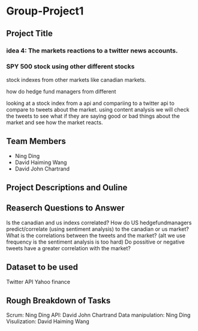 # Group-Project1
## Project Title

### idea 4: The markets reactions to a twitter news accounts.
### SPY 500 stock using other different stocks
stock indexes from other markets like canadian markets.

how do hedge fund managers from different 

looking at a stock index from a api and compariing to a twitter api to compare to tweets about the market. using content analysis we will check the tweets to see what if they are saying good or bad things about the market and see how the market reacts. 

## Team Members
- Ning Ding
- David Haiming Wang
- David John Chartrand
## Project Descriptions and Ouline
## Reaserch Questions to Answer

Is the canadian and us indexs correlated?
How do US hedgefundmanagers predict/correlate (using sentiment analysis) to the canadian or us market?
What is the correlations between the tweets and the market? (alt we use frequency is the sentiment analysis is too hard)
Do possitive or negative tweets have a greater correlation with the market?

## Dataset to be used
Twitter API
Yahoo finance
## Rough Breakdown of Tasks
Scrum: Ning Ding
API: David John Chartrand
Data manipulation: Ning Ding
Visulization: David Haiming Wang
